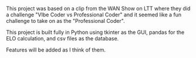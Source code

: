 This project was based on a clip from the WAN Show on LTT where they did a challenge "VIbe Coder vs Professional Coder" and it seemed like a fun challenge to take on as the "Professional Coder".

This project is built fully in Python using tkinter as the GUI, pandas for the ELO calculation, and csv files as the database. 

Features will be added as I think of them.
